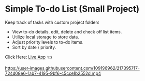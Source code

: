 # Simple To-do List (Small Project)

Keep track of tasks with custom project folders

- View to-do details, edit, delete and check off list items.
- Utilize local storage to store data.
- Adjust priority levels to to-do items.
- Sort by date / priority.

Click Here: [Live App](https://swhag.github.io/Todo-List-App/) :point_left:

https://user-images.githubusercontent.com/109196962/217395717-724d08e6-1ab7-4195-9bf6-c5cce1b2552d.mp4

